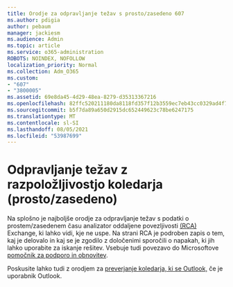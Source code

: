 ```yaml
---
title: Orodje za odpravljanje težav s prosto/zasedeno 607
ms.author: pdigia
author: pebaum
manager: jackiesm
ms.audience: Admin
ms.topic: article
ms.service: o365-administration
ROBOTS: NOINDEX, NOFOLLOW
localization_priority: Normal
ms.collection: Adm_O365
ms.custom:
- "607"
- "3800005"
ms.assetid: 69e8da45-4d29-48ea-8279-d35313367216
ms.openlocfilehash: 82ffc520211180da8118fd357f12b3559ec7eb43cc0329ad4f7e58f42bd8c3eb
ms.sourcegitcommit: b5f7da89a650d2915dc652449623c78be6247175
ms.translationtype: MT
ms.contentlocale: sl-SI
ms.lasthandoff: 08/05/2021
ms.locfileid: "53987699"
---
```

# <a name="troubleshooting-steps-for-calendar-availability-freebusy"></a>Odpravljanje težav z razpoložljivostjo koledarja (prosto/zasedeno)

Na splošno je najboljše orodje za odpravljanje težav s podatki o prostem/zasedenem času analizator oddaljene povezljivosti [(RCA)](https://testconnectivity.microsoft.com/Default.aspx?testId=freeBusy) Exchange, ki lahko vidi, kje ne uspe. Na strani RCA je podroben zapis o tem, kaj je delovalo in kaj se je zgodilo z določenimi sporočili o napakah, ki jih lahko uporabite za iskanje rešitev. Vsebuje tudi povezavo do Microsoftove [pomočnik za podporo in obnovitev](https://diagnostics.office.com/).

Poskusite lahko tudi z orodjem za [preverjanje koledarja, ki se Outlook,](https://www.microsoft.com/download/details.aspx?id=28786) če je uporabnik Outlook.
